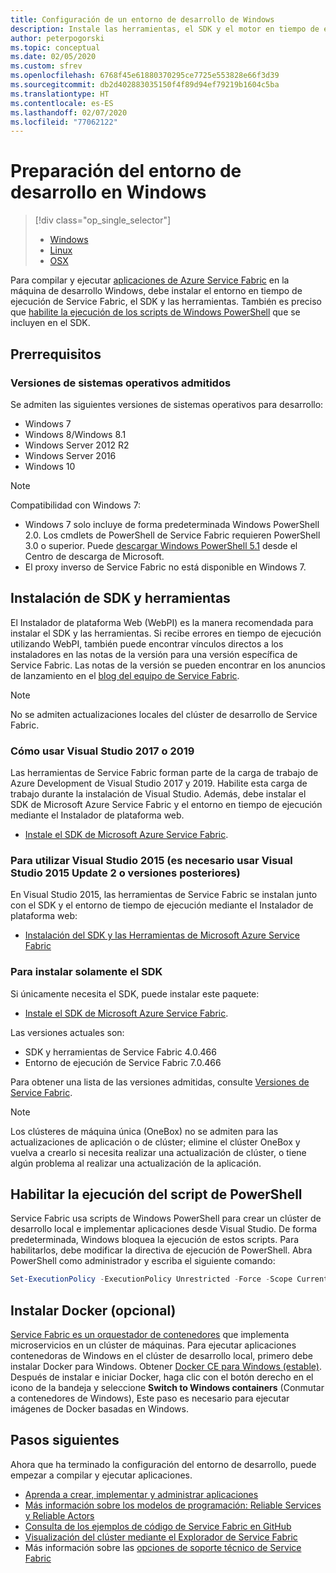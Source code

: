 ```yaml
---
title: Configuración de un entorno de desarrollo de Windows
description: Instale las herramientas, el SDK y el motor en tiempo de ejecución y cree un clúster de desarrollo local. Después de completar esta instalación, estará listo para compilar aplicaciones en Windows.
author: peterpogorski
ms.topic: conceptual
ms.date: 02/05/2020
ms.custom: sfrev
ms.openlocfilehash: 6768f45e61880370295ce7725e553828e66f3d39
ms.sourcegitcommit: db2d402883035150f4f89d94ef79219b1604c5ba
ms.translationtype: HT
ms.contentlocale: es-ES
ms.lasthandoff: 02/07/2020
ms.locfileid: "77062122"
---
```

# <a name="prepare-your-development-environment-on-windows"></a>Preparación del entorno de desarrollo en Windows

> [!div class="op_single_selector"]
> * [Windows](service-fabric-get-started.md) 
> * [Linux](service-fabric-get-started-linux.md)
> * [OSX](service-fabric-get-started-mac.md)
>
>

Para compilar y ejecutar [aplicaciones de Azure Service Fabric][1] en la máquina de desarrollo Windows, debe instalar el entorno en tiempo de ejecución de Service Fabric, el SDK y las herramientas. También es preciso que [habilite la ejecución de los scripts de Windows PowerShell](#enable-powershell-script-execution) que se incluyen en el SDK.

## <a name="prerequisites"></a>Prerrequisitos

### <a name="supported-operating-system-versions"></a>Versiones de sistemas operativos admitidos

Se admiten las siguientes versiones de sistemas operativos para desarrollo:

* Windows 7
* Windows 8/Windows 8.1
* Windows Server 2012 R2
* Windows Server 2016
* Windows 10

> [!NOTE]
> Compatibilidad con Windows 7:
> - Windows 7 solo incluye de forma predeterminada Windows PowerShell 2.0. Los cmdlets de PowerShell de Service Fabric requieren PowerShell 3.0 o superior. Puede [descargar Windows PowerShell 5.1][powershell5-download] desde el Centro de descarga de Microsoft.
> - El proxy inverso de Service Fabric no está disponible en Windows 7.

## <a name="install-the-sdk-and-tools"></a>Instalación de SDK y herramientas

El Instalador de plataforma Web (WebPI) es la manera recomendada para instalar el SDK y las herramientas. Si recibe errores en tiempo de ejecución utilizando WebPI, también puede encontrar vínculos directos a los instaladores en las notas de la versión para una versión específica de Service Fabric. Las notas de la versión se pueden encontrar en los anuncios de lanzamiento en el [blog del equipo de Service Fabric](https://blogs.msdn.microsoft.com/azureservicefabric/).

> [!NOTE]
> No se admiten actualizaciones locales del clúster de desarrollo de Service Fabric.

### <a name="to-use-visual-studio-2017-or-2019"></a>Cómo usar Visual Studio 2017 o 2019

Las herramientas de Service Fabric forman parte de la carga de trabajo de Azure Development de Visual Studio 2017 y 2019. Habilite esta carga de trabajo durante la instalación de Visual Studio.
Además, debe instalar el SDK de Microsoft Azure Service Fabric y el entorno en tiempo de ejecución mediante el Instalador de plataforma web.

* [Instale el SDK de Microsoft Azure Service Fabric][core-sdk].

### <a name="to-use-visual-studio-2015-requires-visual-studio-2015-update-2-or-later"></a>Para utilizar Visual Studio 2015 (es necesario usar Visual Studio 2015 Update 2 o versiones posteriores)

En Visual Studio 2015, las herramientas de Service Fabric se instalan junto con el SDK y el entorno de tiempo de ejecución mediante el Instalador de plataforma web:

* [Instalación del SDK y las Herramientas de Microsoft Azure Service Fabric][full-bundle-vs2015]

### <a name="sdk-installation-only"></a>Para instalar solamente el SDK

Si únicamente necesita el SDK, puede instalar este paquete:

* [Instale el SDK de Microsoft Azure Service Fabric][core-sdk].

Las versiones actuales son:

* SDK y herramientas de Service Fabric 4.0.466
* Entorno de ejecución de Service Fabric 7.0.466

Para obtener una lista de las versiones admitidas, consulte [Versiones de Service Fabric](service-fabric-versions.md).

> [!NOTE]
> Los clústeres de máquina única (OneBox) no se admiten para las actualizaciones de aplicación o de clúster; elimine el clúster OneBox y vuelva a crearlo si necesita realizar una actualización de clúster, o tiene algún problema al realizar una actualización de la aplicación. 

## <a name="enable-powershell-script-execution"></a>Habilitar la ejecución del script de PowerShell

Service Fabric usa scripts de Windows PowerShell para crear un clúster de desarrollo local e implementar aplicaciones desde Visual Studio. De forma predeterminada, Windows bloquea la ejecución de estos scripts. Para habilitarlos, debe modificar la directiva de ejecución de PowerShell. Abra PowerShell como administrador y escriba el siguiente comando:

```powershell
Set-ExecutionPolicy -ExecutionPolicy Unrestricted -Force -Scope CurrentUser
```

## <a name="install-docker-optional"></a>Instalar Docker (opcional)

[Service Fabric es un orquestador de contenedores](service-fabric-containers-overview.md) que implementa microservicios en un clúster de máquinas. Para ejecutar aplicaciones contenedoras de Windows en el clúster de desarrollo local, primero debe instalar Docker para Windows. Obtener [Docker CE para Windows (estable)](https://store.docker.com/editions/community/docker-ce-desktop-windows?tab=description). Después de instalar e iniciar Docker, haga clic con el botón derecho en el icono de la bandeja y seleccione **Switch to Windows containers** (Conmutar a contenedores de Windows), Este paso es necesario para ejecutar imágenes de Docker basadas en Windows.

## <a name="next-steps"></a>Pasos siguientes

Ahora que ha terminado la configuración del entorno de desarrollo, puede empezar a compilar y ejecutar aplicaciones.

* [Aprenda a crear, implementar y administrar aplicaciones](service-fabric-tutorial-create-dotnet-app.md)
* [Más información sobre los modelos de programación: Reliable Services y Reliable Actors](service-fabric-choose-framework.md)
* [Consulta de los ejemplos de código de Service Fabric en GitHub](https://aka.ms/servicefabricsamples)
* [Visualización del clúster mediante el Explorador de Service Fabric](service-fabric-visualizing-your-cluster.md)
* Más información sobre las [opciones de soporte técnico de Service Fabric](service-fabric-support.md)

[1]: https://azure.microsoft.com/campaigns/service-fabric/ "Página de campaña de Service Fabric"
[2]: https://go.microsoft.com/fwlink/?LinkId=517106 "VS RC"
[full-bundle-vs2015]: https://www.microsoft.com/web/handlers/webpi.ashx?command=getinstallerredirect&appid=MicrosoftAzure-ServiceFabric-VS2015 "Vínculo de WebPI de VS 2015"
[full-bundle-dev15]: https://www.microsoft.com/web/handlers/webpi.ashx?command=getinstallerredirect&appid=MicrosoftAzure-ServiceFabric-Dev15 "Vínculo de WebPI de Dev15"
[core-sdk]: https://www.microsoft.com/web/handlers/webpi.ashx?command=getinstallerredirect&appid=MicrosoftAzure-ServiceFabric-CoreSDK "Vínculo de WebPI de SDK de núcleo"
[powershell5-download]:https://www.microsoft.com/download/details.aspx?id=54616
